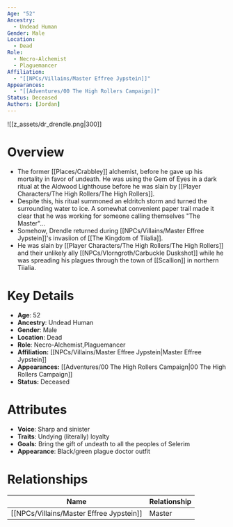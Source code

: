 ```yaml
---
Age: "52"
Ancestry:
  - Undead Human
Gender: Male
Location:
  - Dead
Role:
  - Necro-Alchemist
  - Plaguemancer
Affiliation:
  - "[[NPCs/Villains/Master Effree Jypstein]]"
Appearances:
  - "[[Adventures/00 The High Rollers Campaign]]"
Status: Deceased
Authors: [Jordan]
---
```

![[z_assets/dr_drendle.png|300]]
# Overview
- The former [[Places/Crabbley]] alchemist, before he gave up his mortality in favor of undeath. He was using the Gem of Eyes in a dark ritual at the Aldwood Lighthouse before he was slain by [[Player Characters/The High Rollers/The High Rollers]].
- Despite this, his ritual summoned an eldritch storm and turned the surrounding water to ice. A  somewhat convenient paper trail made it clear that he was working for someone calling themselves "The Master"...
- Somehow, Drendle returned during [[NPCs/Villains/Master Effree Jypstein]]'s invasiion of [[The Kingdom of Tiialia]].
- He was slain by [[Player Characters/The High Rollers/The High Rollers]] and their unlikely ally [[NPCs/Vlorngroth/Carbuckle Duskshot]] while he was spreading his plagues through the town of [[Scallion]] in northern Tiialia.

# Key Details
- **Age**: 52
- **Ancestry**: Undead Human
- **Gender**: Male
- **Location**: Dead
- **Role**: Necro-Alchemist,Plaguemancer
- **Affiliation:** [[NPCs/Villains/Master Effree Jypstein\|Master Effree Jypstein]]
- **Appearances:** [[Adventures/00 The High Rollers Campaign\|00 The High Rollers Campaign]]
- **Status:** Deceased

# Attributes
- **Voice**: Sharp and sinister
- **Traits**: Undying (literally) loyalty
- **Goals:** Bring the gift of undeath to all the peoples of Selerim
- **Appearance**: Black/green plague doctor outfit

# Relationships

| Name                       | Relationship |
| -------------------------- | ------------ |
| [[NPCs/Villains/Master Effree Jypstein]] | Master       |
